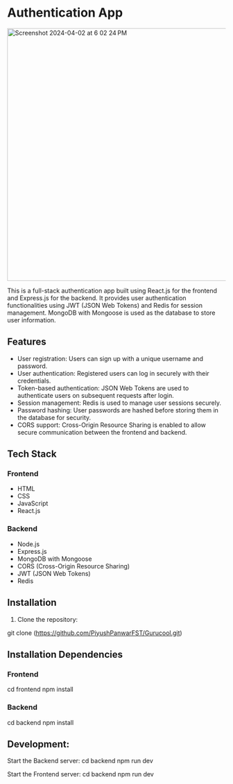 # Authentication App

<img width="583" alt="Screenshot 2024-04-02 at 6 02 24 PM" src="https://github.com/PiyushPanwarFST/Authentication-App/assets/153702744/298f891b-962e-45d6-b4a4-60de2b686030">

This is a full-stack authentication app built using React.js for the frontend and Express.js for the backend. It provides user authentication functionalities using JWT (JSON Web Tokens) and Redis for session management. MongoDB with Mongoose is used as the database to store user information.

## Features

- User registration: Users can sign up with a unique username and password.
- User authentication: Registered users can log in securely with their credentials.
- Token-based authentication: JSON Web Tokens are used to authenticate users on subsequent requests after login.
- Session management: Redis is used to manage user sessions securely.
- Password hashing: User passwords are hashed before storing them in the database for security.
- CORS support: Cross-Origin Resource Sharing is enabled to allow secure communication between the frontend and backend.

## Tech Stack

### Frontend
- HTML
- CSS
- JavaScript
- React.js

### Backend
- Node.js
- Express.js
- MongoDB with Mongoose
- CORS (Cross-Origin Resource Sharing)
- JWT (JSON Web Tokens)
- Redis

## Installation

1. Clone the repository:

git clone (https://github.com/PiyushPanwarFST/Gurucool.git)


## Installation Dependencies

### Frontend

cd frontend
npm install

### Backend

cd backend
npm install


## Development:

Start the Backend server:
cd backend
npm run dev

Start the Frontend server:
cd backend
npm run dev


